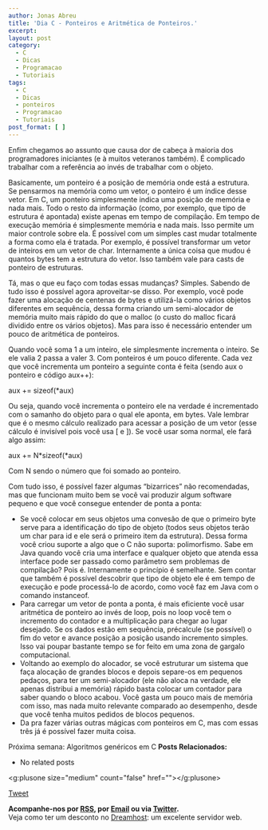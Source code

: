 ```yaml
---
author: Jonas Abreu
title: 'Dia C - Ponteiros e Aritmética de Ponteiros.'
excerpt:
layout: post
category:
  - C
  - Dicas
  - Programacao
  - Tutoriais
tags:
  - C
  - Dicas
  - ponteiros
  - Programacao
  - Tutoriais
post_format: [ ]
---
```

Enfim chegamos ao assunto que causa dor de cabeça à maioria dos programadores iniciantes (e à muitos veteranos também). É complicado trabalhar com a referência ao invés de trabalhar com o objeto.

Basicamente, um ponteiro é a posição de memória onde está a estrutura. Se pensarmos na memória como um vetor, o ponteiro é um índice desse vetor. Em C, um ponteiro simplesmente indica uma posição de memória e nada mais. Todo o resto da informação (como, por exemplo, que tipo de estrutura é apontada) existe apenas em tempo de compilação. Em tempo de execução memória é simplesmente memória e nada mais. Isso permite um maior controle sobre ela. É possível com um simples cast mudar totalmente a forma como ela é tratada. Por exemplo, é possível transformar um vetor de inteiros em um vetor de char. Internamente a única coisa que mudou é quantos bytes tem a estrutura do vetor. Isso também vale para casts de ponteiro de estruturas.

Tá, mas o que eu faço com todas essas mudanças? Simples. Sabendo de tudo isso é possível agora aproveitar-se disso. Por exemplo, você pode fazer uma alocação de centenas de bytes e utilizá-la como vários objetos diferentes em sequência, dessa forma criando um semi-alocador de memória muito mais rápido do que o malloc (o custo do malloc ficará dividido entre os vários objetos). Mas para isso é necessário entender um pouco de aritmética de ponteiros.

Quando você soma 1 a um inteiro, ele simplesmente incrementa o inteiro. Se ele valia 2 passa a valer 3. Com ponteiros é um pouco diferente. Cada vez que você incrementa um ponteiro a seguinte conta é feita (sendo aux o ponteiro e código aux++):

aux += sizeof(*aux)

Ou seja, quando você incrementa o ponteiro ele na verdade é incrementado com o samanho do objeto para o qual ele aponta, em bytes. Vale lembrar que é o mesmo cálculo realizado para acessar a posição de um vetor (esse cálculo é invisível pois você usa [ e ]). Se você usar soma normal, ele fará algo assim:

aux += N\*sizeof(\*aux)

Com N sendo o número que foi somado ao ponteiro.

Com tudo isso, é possível fazer algumas “bizarrices” não recomendadas, mas que funcionam muito bem se você vai produzir algum software pequeno e que você consegue entender de ponta a ponta:

*   Se você colocar em seus objetos uma convesão de que o primeiro byte serve para a identificação do tipo de objeto (todos seus objetos terão um char para id e ele será o primeiro item da estrutura). Dessa forma você criou suporte a algo que o C não suporta: polimorfismo. Sabe em Java quando você cria uma interface e qualquer objeto que atenda essa interface pode ser passado como parâmetro sem problemas de compilação? Pois é. Internamente o princípio é semelhante. Sem contar que também é possível descobrir que tipo de objeto ele é em tempo de execução e pode processá-lo de acordo, como você faz em Java com o comando instanceof.
*   Para carregar um vetor de ponta a ponta, é mais eficiente você usar aritmética de ponteiro ao invés de loop, pois no loop você tem o incremento do contador e a multiplicação para chegar ao lugar desejado. Se os dados estão em sequência, précalcule (se possível) o fim do vetor e avance posição a posição usando incremento simples. Isso vai poupar bastante tempo se for feito em uma zona de gargalo computacional.
*   Voltando ao exemplo do alocador, se você estruturar um sistema que faça alocação de grandes blocos e depois separe-os em pequenos pedaços, para ter um semi-alocador (ele não aloca na verdade, ele apenas distribui a memória) rápido basta colocar um contador para saber quando o bloco acabou. Você gasta um pouco mais de memória com isso, mas nada muito relevante comparado ao desempenho, desde que você tenha muitos pedidos de blocos pequenos.
*   Da pra fazer várias outras mágicas com ponteiros em C, mas com essas três já é possível fazer muita coisa.

Próxima semana: Algoritmos genéricos em C 
**Posts Relacionados:** 
*   No related posts

<g:plusone size="medium" count="false" href=""></g:plusone> 

[Tweet][1] 





**Acompanhe-nos por [ RSS][2], por [Email][3] ou via [Twitter][4].**  
Veja como ter um desconto no [Dreamhost][5]: um excelente servidor web.

 [1]: https://twitter.com/share
 [2]: http://feeds.feedburner.com/VidaGeek
 [3]: http://feedburner.google.com/fb/a/mailverify?uri=VidaGeek&loc=pt_BR
 [4]: http://twitter.com/blogvidageek
 [5]: http://vidageek.net/dreamhost/